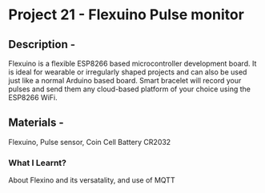 # Project 21 - Flexuino Pulse monitor
## Description -
Flexuino is a flexible ESP8266 based microcontroller development board. It is ideal for wearable or irregularly shaped projects and can also be used just like a normal Arduino based board. Smart bracelet will record your pulses and send them any cloud-based platform of your choice using the ESP8266 WiFi. 
## Materials -
Flexuino, Pulse sensor, Coin Cell Battery CR2032
### What I Learnt?
About Flexino and its versatality, and use of MQTT 
